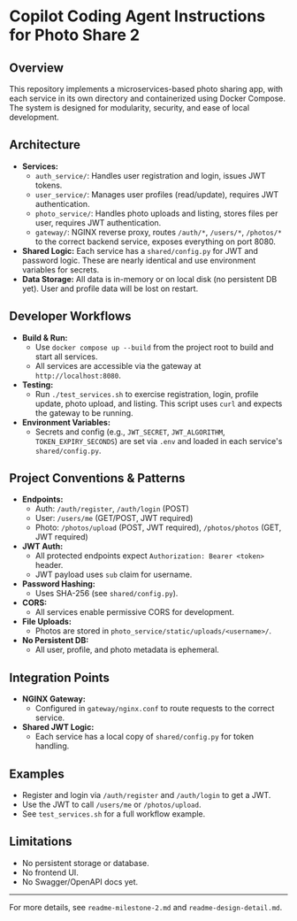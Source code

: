 # Copilot Coding Agent Instructions for Photo Share 2

## Overview
This repository implements a microservices-based photo sharing app, with each service in its own directory and containerized using Docker Compose. The system is designed for modularity, security, and ease of local development.

## Architecture
- **Services:**
  - `auth_service/`: Handles user registration and login, issues JWT tokens.
  - `user_service/`: Manages user profiles (read/update), requires JWT authentication.
  - `photo_service/`: Handles photo uploads and listing, stores files per user, requires JWT authentication.
  - `gateway/`: NGINX reverse proxy, routes `/auth/*`, `/users/*`, `/photos/*` to the correct backend service, exposes everything on port 8080.
- **Shared Logic:** Each service has a `shared/config.py` for JWT and password logic. These are nearly identical and use environment variables for secrets.
- **Data Storage:** All data is in-memory or on local disk (no persistent DB yet). User and profile data will be lost on restart.

## Developer Workflows
- **Build & Run:**
  - Use `docker compose up --build` from the project root to build and start all services.
  - All services are accessible via the gateway at `http://localhost:8080`.
- **Testing:**
  - Run `./test_services.sh` to exercise registration, login, profile update, photo upload, and listing. This script uses `curl` and expects the gateway to be running.
- **Environment Variables:**
  - Secrets and config (e.g., `JWT_SECRET`, `JWT_ALGORITHM`, `TOKEN_EXPIRY_SECONDS`) are set via `.env` and loaded in each service's `shared/config.py`.

## Project Conventions & Patterns
- **Endpoints:**
  - Auth: `/auth/register`, `/auth/login` (POST)
  - User: `/users/me` (GET/POST, JWT required)
  - Photo: `/photos/upload` (POST, JWT required), `/photos/photos` (GET, JWT required)
- **JWT Auth:**
  - All protected endpoints expect `Authorization: Bearer <token>` header.
  - JWT payload uses `sub` claim for username.
- **Password Hashing:**
  - Uses SHA-256 (see `shared/config.py`).
- **CORS:**
  - All services enable permissive CORS for development.
- **File Uploads:**
  - Photos are stored in `photo_service/static/uploads/<username>/`.
- **No Persistent DB:**
  - All user, profile, and photo metadata is ephemeral.

## Integration Points
- **NGINX Gateway:**
  - Configured in `gateway/nginx.conf` to route requests to the correct service.
- **Shared JWT Logic:**
  - Each service has a local copy of `shared/config.py` for token handling.

## Examples
- Register and login via `/auth/register` and `/auth/login` to get a JWT.
- Use the JWT to call `/users/me` or `/photos/upload`.
- See `test_services.sh` for a full workflow example.

## Limitations
- No persistent storage or database.
- No frontend UI.
- No Swagger/OpenAPI docs yet.

---
For more details, see `readme-milestone-2.md` and `readme-design-detail.md`.
